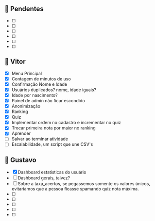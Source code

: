 
## 🔹 Pendentes
- [ ]
- [ ]
- [ ]
- [ ]
- [ ]
- [ ]

## 🔹 Vitor
- [x] Menu Principal
- [x] Contagem de minutos de uso
- [x] Confirmação Nome e Idade
- [x] Usuários duplicados? nome, idade iguais?
- [x] Idade por nascimento?
- [x] Painel de admin não ficar escondido
- [x] Anonimização
- [x] Ranking
- [x] Quiz
- [x] Implementar ordem no cadastro e incrementar no quiz
- [x] Trocar primeira nota por maior no ranking
- [x] Aprender
- [ ] Salvar ao terminar atividade
- [ ] Escalabilidade, um script que une CSV's

## 🔹 Gustavo
- [x] Dashboard estatísticas do usuário
- [ ] Dashboard gerais, talvez?
- [ ] Sobre a taxa_acertos, se pegassemos somente os valores únicos, evitariamos que a pessoa ficasse spamando quiz nota máxima.
- [ ]
- [ ] 
- [ ]
- [ ]
- [ ]